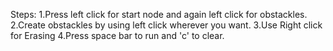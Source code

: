 Steps:
1.Press left click for start node and again left click for obstackles.
2.Create obstackles by using left click wherever you want.
3.Use Right click for Erasing
4.Press space bar to run and 'c' to clear.
